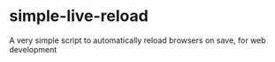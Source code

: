 # simple-live-reload
A very simple script to automatically reload browsers on save, for web development
